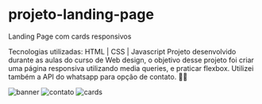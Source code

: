 # projeto-landing-page
Landing Page com cards responsivos 

Tecnologias utilizadas:
HTML | CSS | Javascript
Projeto desenvolvido durante as aulas do curso de Web design, o objetivo desse projeto foi criar uma página responsiva utilizando media queries, 
e praticar flexbox. Utilizei também a API do whatsapp para opção de contato. 👩‍💻





![banner](https://user-images.githubusercontent.com/97376406/187082004-a5fb5993-ff8e-4b94-b38d-34b2a36c5c83.png)
![contato](https://user-images.githubusercontent.com/97376406/187082027-d8d6c0fa-a1a8-4f28-bdff-ce980f97a6b4.png)
![cards](https://user-images.githubusercontent.com/97376406/187082028-c8b3cff8-9199-4c3f-9036-abe6ff59eed3.png)
